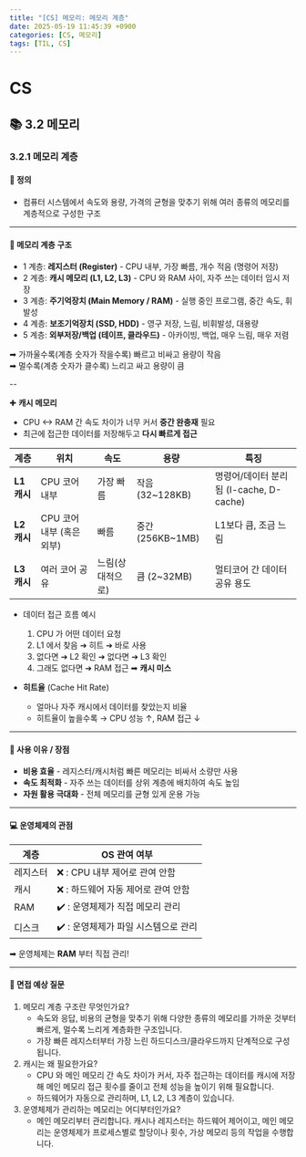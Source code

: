 ```yaml
---
title: "[CS] 메모리: 메모리 계층"
date: 2025-05-19 11:45:39 +0900
categories: [CS, 메모리]
tags: [TIL, CS]
---
```

# CS
## 📚 3.2 메모리

### 3.2.1 메모리 계층

#### 📘 정의
- 컴퓨터 시스템에서 속도와 용량, 가격의 균형을 맞추기 위해 여러 종류의 메모리를 계층적으로 구성한 구조

---

#### 📌 메모리 계층 구조
- 1 계층: **레지스터 (Register)** - CPU 내부, 가장 빠름, 개수 적음 (명령어 저장)
- 2 계층: **캐시 메모리 (L1, L2, L3)** - CPU 와 RAM 사이, 자주 쓰는 데이터 임시 저장
- 3 계층: **주기억장치 (Main Memory / RAM)** - 실행 중인 프로그램, 중간 속도, 휘발성
- 4 계층: **보조기억장치 (SSD, HDD)** - 영구 저장, 느림, 비휘발성, 대용량
- 5 계층: **외부저장/백업 (테이프, 클라우드)** - 아카이빙, 백업, 매우 느림, 매우 저렴

➡︎ 가까울수록(계층 숫자가 작을수록) 빠르고 비싸고 용량이 작음   
➡︎ 멀수록(계층 숫자가 클수록) 느리고 싸고 용량이 큼

--   

✚ **캐시 메모리**
- CPU <-> RAM 간 속도 차이가 너무 커서 **중간 완충재** 필요
- 최근에 접근한 데이터를 저장해두고 **다시 빠르게 접근**

| 계층        | 위치                | 속도        | 용량            | 특징                             |
| --------- | ----------------- | --------- | ------------- | ------------------------------ |
| **L1 캐시** | CPU 코어 내부         | 가장 빠름     | 작음 (32~128KB) | 명령어/데이터 분리됨 (I-cache, D-cache) |
| **L2 캐시** | CPU 코어 내부 (혹은 외부) | 빠름        | 중간 (256KB~1MB) | L1보다 큼, 조금 느림                  |
| **L3 캐시** | 여러 코어 공유          | 느림(상대적으로) | 큼 (2~32MB)    | 멀티코어 간 데이터 공유 용도               |

- 데이터 접근 흐름 예시
  1. CPU 가 어떤 데이터 요청
  2. L1 에서 찾음 ➔ 히트 ➔ 바로 사용
  3. 없다면 ➔ L2 확인 ➔ 없다면 ➔ L3 확인
  4. 그래도 없다면 ➔ RAM 접근 ➡︎ **캐시 미스**

- **히트율** (Cache Hit Rate)
  - 얼마나 자주 캐시에서 데이터를 찾았는지 비율 
  - 히트율이 높을수록 → CPU 성능 ↑, RAM 접근 ↓


---

#### 🎯 사용 이유 / 장점
- **비용 효율** - 레지스터/캐시처럼 빠른 메모리는 비싸서 소량만 사용
- **속도 최적화** - 자주 쓰는 데이터를 상위 계층에 배치하여 속도 높임
- **자원 활용 극대화** - 전체 메모리를 균형 있게 운용 가능

---

#### 💻 운영체제의 관점

| 계층   | OS 관여 여부              |
|------|-----------------------|
| 레지스터 | ❌ : CPU 내부 제어로 관여 안함  |
| 캐시   | ❌ : 하드웨어 자동 제어로 관여 안함 |
| RAM  | ✔️ : 운영체제가 직접 메모리 관리  |
| 디스크  | ✔️ : 운영체제가 파일 시스템으로 관리 |

➡︎ 운영체제는 **RAM** 부터 직접 관리!

---

#### 🎤 면접 예상 질문
1. 메모리 계층 구조란 무엇인가요?
   - 속도와 응답, 비용의 균형을 맞추기 위해 다양한 종류의 메모리를 가까운 것부터 빠르게, 멀수록 느리게 계층화한 구조입니다.
   - 가장 빠른 레지스터부터 가장 느린 하드디스크/클라우드까지 단계적으로 구성됩니다.
2. 캐시는 왜 필요한가요?
   - CPU 와 메인 메모리 간 속도 차이가 커서, 자주 접근하는 데이터를 캐시에 저장해 메인 메모리 접근 횟수를 줄이고 전체 성능을 높이기 위해 필요합니다.
   - 하드웨어가 자동으로 관리하며, L1, L2, L3 계층이 있습니다.
3. 운영체제가 관리하는 메모리는 어디부터인가요?
   - 메인 메모리부터 관리합니다. 캐시나 레지스터는 하드웨어 제어이고, 메인 메모리는 운영체제가 프로세스별로 할당이나 횟수, 가상 메모리 등의 작업을 수행합니다.

